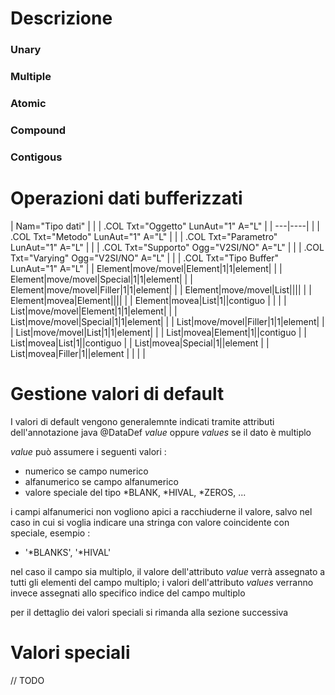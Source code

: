 # Descrizione


### Unary

### Multiple

### Atomic

### Compound

### Contigous

# Operazioni dati bufferizzati


|  Nam="Tipo dati" |
| 
| .COL Txt="Oggetto" LunAut="1" A="L" |
| ---|----|
| 
| .COL Txt="Metodo" LunAut="1" A="L" |
| 
| .COL Txt="Parametro" LunAut="1" A="L" |
| 
| .COL Txt="Supporto" Ogg="V2SI/NO" A="L" |
| 
| .COL Txt="Varying" Ogg="V2SI/NO" A="L" |
| 
| .COL Txt="Tipo Buffer" LunAut="1" A="L" |
| Element|move/movel|Element|1|1|element| |
| Element|move/movel|Special|1|1|element| |
| Element|move/movel|Filler|1|1|element| |
| Element|move/movel|List|||| |
| Element|movea|Element|||| |
| Element|movea|List|1||contiguo |
|  |
| List|move/movel|Element|1|1|element| |
| List|move/movel|Special|1|1|element| |
| List|move/movel|Filler|1|1|element| |
| List|move/movel|List|1|1|element| |
| List|movea|Element|1||contiguo |
| List|movea|List|1||contiguo |
| List|movea|Special|1||element |
| List|movea|Filler|1||element |
|  |
| 


# Gestione valori di default
I valori di default vengono generalemnte indicati tramite attributi dell'annotazione java @DataDef _value_ oppure _values_ se il dato è multiplo

_value_ può assumere i seguenti valori : 
* numerico se campo numerico
* alfanumerico se campo alfanumerico
* valore speciale del tipo *BLANK, *HIVAL, *ZEROS, ...

i campi alfanumerici non vogliono apici a racchiuderne il valore, salvo nel caso in cui si voglia indicare una stringa con valore coincidente con speciale, esempio : 
- '*BLANKS', '*HIVAL'

nel caso il campo sia multiplo, il valore dell'attributo _value_ verrà assegnato a tutti gli elementi del campo multiplo; i valori dell'attributo _values_ verranno invece assegnati allo specifico indice del campo multiplo

per il dettaglio dei valori speciali si rimanda alla sezione successiva


# Valori speciali

// TODO
